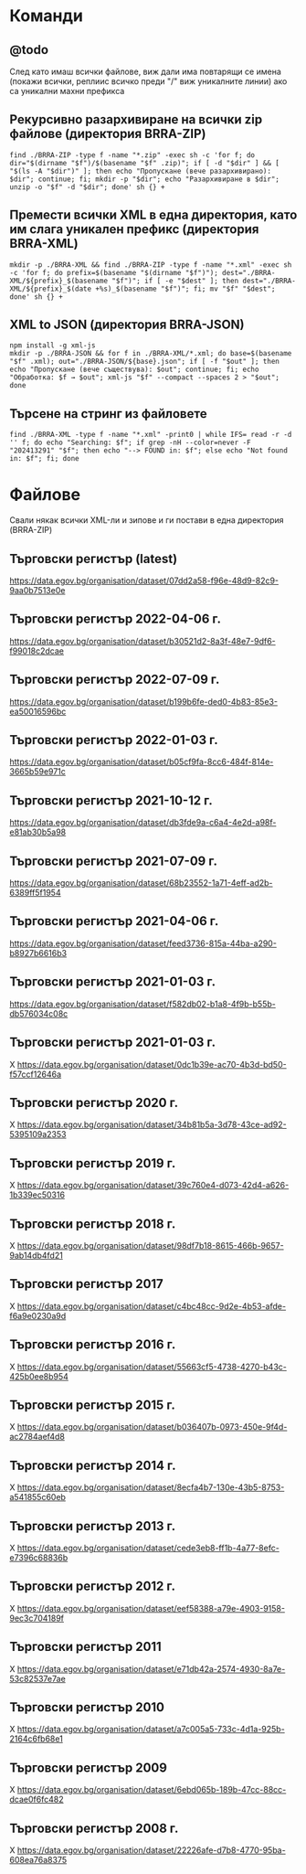 # Команди

## @todo

След като имаш всички файлове, виж дали има повтарящи се имена (покажи всички, реплиис всичко преди "/" виж уникалните линии) ако са уникални махни префикса

## Рекурсивно разархивиране на всички zip файлове (директория BRRA-ZIP)

```shell
find ./BRRA-ZIP -type f -name "*.zip" -exec sh -c 'for f; do dir="$(dirname "$f")/$(basename "$f" .zip)"; if [ -d "$dir" ] && [ "$(ls -A "$dir")" ]; then echo "Пропускане (вече разархивирано): $dir"; continue; fi; mkdir -p "$dir"; echo "Разархивиране в $dir"; unzip -o "$f" -d "$dir"; done' sh {} +
```

## Премести всички XML в една директория, като им слага уникален префикс (директория BRRA-XML)

```shell
mkdir -p ./BRRA-XML && find ./BRRA-ZIP -type f -name "*.xml" -exec sh -c 'for f; do prefix=$(basename "$(dirname "$f")"); dest="./BRRA-XML/${prefix}_$(basename "$f")"; if [ -e "$dest" ]; then dest="./BRRA-XML/${prefix}_$(date +%s)_$(basename "$f")"; fi; mv "$f" "$dest"; done' sh {} +
```

## XML to JSON (директория BRRA-JSON)

```shell
npm install -g xml-js
mkdir -p ./BRRA-JSON && for f in ./BRRA-XML/*.xml; do base=$(basename "$f" .xml); out="./BRRA-JSON/${base}.json"; if [ -f "$out" ]; then echo "Пропускане (вече съществува): $out"; continue; fi; echo "Обработка: $f → $out"; xml-js "$f" --compact --spaces 2 > "$out"; done
```

## Търсене на стринг из файловете

```shell
find ./BRRA-XML -type f -name "*.xml" -print0 | while IFS= read -r -d '' f; do echo "Searching: $f"; if grep -nH --color=never -F "202413291" "$f"; then echo "--> FOUND in: $f"; else echo "Not found in: $f"; fi; done
```

# Файлове

Свали някак всички XML-ли и зипове и ги постави в една директория (BRRA-ZIP)

## Търговски регистър (latest)

https://data.egov.bg/organisation/dataset/07dd2a58-f96e-48d9-82c9-9aa0b7513e0e

## Търговски регистър 2022-04-06 г.

https://data.egov.bg/organisation/dataset/b30521d2-8a3f-48e7-9df6-f99018c2dcae

## Търговски регистър 2022-07-09 г.

https://data.egov.bg/organisation/dataset/b199b6fe-ded0-4b83-85e3-ea50016596bc

## Търговски регистър 2022-01-03 г.

https://data.egov.bg/organisation/dataset/b05cf9fa-8cc6-484f-814e-3665b59e971c

## Търговски регистър 2021-10-12 г.

https://data.egov.bg/organisation/dataset/db3fde9a-c6a4-4e2d-a98f-e81ab30b5a98

## Търговски регистър 2021-07-09 г.

https://data.egov.bg/organisation/dataset/68b23552-1a71-4eff-ad2b-6389ff5f1954

## Търговски регистър 2021-04-06 г.

https://data.egov.bg/organisation/dataset/feed3736-815a-44ba-a290-b8927b6616b3

## Търговски регистър 2021-01-03 г.

https://data.egov.bg/organisation/dataset/f582db02-b1a8-4f9b-b55b-db576034c08c

## Търговски регистър 2021-01-03 г.

X https://data.egov.bg/organisation/dataset/0dc1b39e-ac70-4b3d-bd50-f57ccf12646a

## Търговски регистър 2020 г.

X https://data.egov.bg/organisation/dataset/34b81b5a-3d78-43ce-ad92-5395109a2353

## Търговски регистър 2019 г.

X https://data.egov.bg/organisation/dataset/39c760e4-d073-42d4-a626-1b339ec50316

## Търговски регистър 2018 г.

X https://data.egov.bg/organisation/dataset/98df7b18-8615-466b-9657-9ab14db4fd21

## Търговски регистър 2017

X https://data.egov.bg/organisation/dataset/c4bc48cc-9d2e-4b53-afde-f6a9e0230a9d

## Търговски регистър 2016 г.

X https://data.egov.bg/organisation/dataset/55663cf5-4738-4270-b43c-425b0ee8b954

## Търговски регистър 2015 г.

X https://data.egov.bg/organisation/dataset/b036407b-0973-450e-9f4d-ac2784aef4d8

## Търговски регистър 2014 г.

X https://data.egov.bg/organisation/dataset/8ecfa4b7-130e-43b5-8753-a541855c60eb

## Търговски регистър 2013 г.

X https://data.egov.bg/organisation/dataset/cede3eb8-ff1b-4a77-8efc-e7396c68836b

## Търговски регистър 2012 г.

X https://data.egov.bg/organisation/dataset/eef58388-a79e-4903-9158-9ec3c704189f

## Търговски регистър 2011

X https://data.egov.bg/organisation/dataset/e71db42a-2574-4930-8a7e-53c82537e7ae

## Търговски регистър 2010

X https://data.egov.bg/organisation/dataset/a7c005a5-733c-4d1a-925b-2164c6fb68e1

## Търговски регистър 2009

X https://data.egov.bg/organisation/dataset/6ebd065b-189b-47cc-88cc-dcae0f6fc482

## Търговски регистър 2008 г.

X https://data.egov.bg/organisation/dataset/22226afe-d7b8-4770-95ba-608ea76a8375
